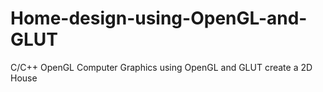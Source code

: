 # Home-design-using-OpenGL-and-GLUT
C/C++ OpenGL Computer Graphics using OpenGL and GLUT create a 2D House
